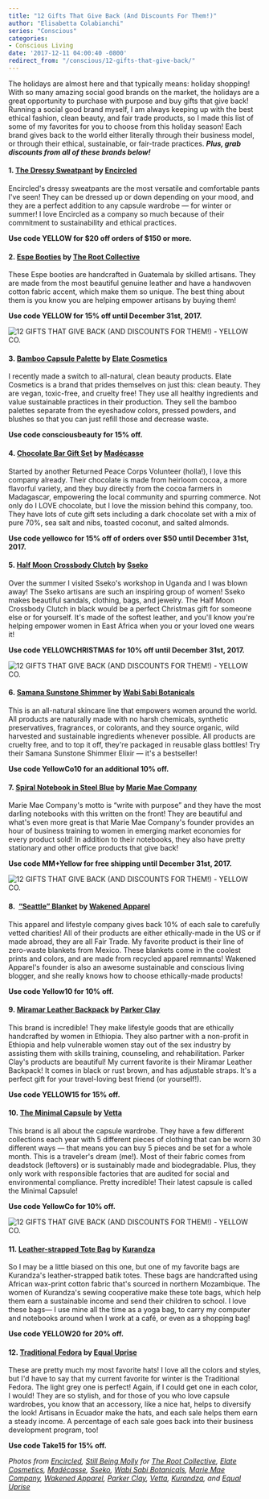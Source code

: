 ```yaml
---
title: "12 Gifts That Give Back (And Discounts For Them!)"
author: "Elisabetta Colabianchi"
series: "Conscious"
categories:
- Conscious Living
date: '2017-12-11 04:00:40 -0800'
redirect_from: "/conscious/12-gifts-that-give-back/"
---
```


The holidays are almost here and that typically means: holiday shopping! With so many amazing social good brands on the market, the holidays are a great opportunity to purchase with purpose and buy gifts that give back! Running a social good brand myself, I am always keeping up with the best ethical fashion, clean beauty, and fair trade products, so I made this list of some of my favorites for you to choose from this holiday season! Each brand gives back to the world either literally through their business model, or through their ethical, sustainable, or fair-trade practices. ***Plus, grab discounts from all of these brands below!***

#### **1. [The Dressy Sweatpant](https://www.encircled.co/collections/our-designs/products/the-dressy-sweatpant) by [Encircled](https://www.encircled.co/)**

Encircled's dressy sweatpants are the most versatile and comfortable pants I've seen! They can be dressed up or down depending on your mood, and they are a perfect addition to any capsule wardrobe — for winter or summer! I love Encircled as a company so much because of their commitment to sustainability and ethical practices.

**Use code YELLOW for $20 off orders of $150 or more.**

#### 2. **[Espe Booties](http://www.therootcollective.com/shop-womens/espe-in-midnight-preorder/) by [The Root Collective](http://www.therootcollective.com/)**

These Espe booties are handcrafted in Guatemala by skilled artisans. They are made from the most beautiful genuine leather and have a handwoven cotton fabric accent, which make them so unique. The best thing about them is you know you are helping empower artisans by buying them!

**Use code YELLOW for 15% off until December 31st, 2017.**

![12 GIFTS THAT GIVE BACK (AND DISCOUNTS FOR THEM!) - YELLOW CO.](https://yellow-blog-images.imgix.net/2017/12/root.jpg)

#### **3. [Bamboo Capsule Palette](https://elatebeauty.com/collections/tools/products/bamboo-capsule-palette) by [Elate Cosmetics](https://elatebeauty.com/)**

I recently made a switch to all-natural, clean beauty products. Elate Cosmetics is a brand that prides themselves on just this: clean beauty. They are vegan, toxic-free, and cruelty free! They use all healthy ingredients and value sustainable practices in their production. They sell the bamboo palettes separate from the eyeshadow colors, pressed powders, and blushes so that you can just refill those and decrease waste.

**Use code consciousbeauty for 15% off.**

#### **4. [Chocolate Bar Gift Set](https://madecasse.com/product/4-bar-gift-set/) by [Madécasse](https://madecasse.com/)**

Started by another Returned Peace Corps Volunteer (holla!), I love this company already. Their chocolate is made from heirloom cocoa, a more flavorful variety, and they buy directly from the cocoa farmers in Madagascar, empowering the local community and spurring commerce. Not only do I LOVE chocolate, but I love the mission behind this company, too. They have lots of cute gift sets including a dark chocolate set with a mix of pure 70%, sea salt and nibs, toasted coconut, and salted almonds.

**Use code yellowco for 15% off of orders over $50 until December 31st, 2017.**

#### **5. [Half Moon Crossbody Clutch](https://ssekodesigns.com/leather-bags/crossbody-bags/half-moon-crossbody-clutch-oiled-black.html?acc=b922ede9c9eb9eabec1c1fecbdecb45d) by [Sseko](https://ssekodesigns.com/)**

Over the summer I visited Sseko's workshop in Uganda and I was blown away! The Sseko artisans are such an inspiring group of women! Sseko makes beautiful sandals, clothing, bags, and jewelry. The Half Moon Crossbody Clutch in black would be a perfect Christmas gift for someone else or for yourself. It's made of the softest leather, and you'll know you're helping empower women in East Africa when you or your loved one wears it!

**Use code YELLOWCHRISTMAS for 10% off until December 31st, 2017.**

![12 GIFTS THAT GIVE BACK (AND DISCOUNTS FOR THEM!) - YELLOW CO.](https://yellow-blog-images.imgix.net/2017/12/sseko.jpg)

#### **6. [Samana Sunstone Shimmer](https://wabisabibotanicals.com/products/samana-sunstone-shimmer-elixir) by [Wabi Sabi Botanicals](https://wabisabibotanicals.com/)**

This is an all-natural skincare line that empowers women around the world. All products are naturally made with no harsh chemicals, synthetic preservatives, fragrances, or colorants, and they source organic, wild harvested and sustainable ingredients whenever possible. All products are cruelty free, and to top it off, they're packaged in reusable glass bottles! Try their Samana Sunstone Shimmer Elixir — it's a bestseller!

**Use code YellowCo10 for an additional 10% off.**

#### **7. [Spiral Notebook in Steel Blue](http://www.mariemae.com/shop/the-good-office-collection-spiral-notebook-steel-blue) by [Marie Mae Company](http://www.mariemae.com/)**

Marie Mae Company's motto is “write with purpose” and they have the most darling notebooks with this written on the front! They are beautiful and what's even more great is that Marie Mae Company's founder provides an hour of business training to women in emerging market economies for every product sold! In addition to their notebooks, they also have pretty stationary and other office products that give back!

**Use code MM+Yellow for free shipping until December 31st, 2017.**

![12 GIFTS THAT GIVE BACK (AND DISCOUNTS FOR THEM!) - YELLOW CO.](https://yellow-blog-images.imgix.net/2017/12/marie.jpg)

#### 8.  **[“Seattle” Blanket](https://www.wakenedapparel.org/collections/blankets/products/the-seattle-blanket) by [Wakened Apparel](https://www.wakenedapparel.org/)**

This apparel and lifestyle company gives back 10% of each sale to carefully vetted charities! All of their products are either ethically-made in the US or if made abroad, they are all Fair Trade. My favorite product is their line of zero-waste blankets from Mexico. These blankets come in the coolest prints and colors, and are made from recycled apparel remnants! Wakened Apparel's founder is also an awesome sustainable and conscious living blogger, and she really knows how to choose ethically-made products!

**Use code Yellow10 for 10% off.**

#### **9. [Miramar Leather Backpack](https://www.parkerclay.com/collections/womens/products/miramar-leather-backpack?variant=34762912774) by [Parker Clay](https://www.parkerclay.com/)**

This brand is incredible! They make lifestyle goods that are ethically handcrafted by women in Ethiopia. They also partner with a non-profit in Ethiopia and help vulnerable women stay out of the sex industry by assisting them with skills training, counseling, and rehabilitation. Parker Clay's products are beautiful! My current favorite is their Miramar Leather Backpack! It comes in black or rust brown, and has adjustable straps. It's a perfect gift for your travel-loving best friend (or yourself!).

**Use code YELLOW15 for 15% off.**

#### **10. [The Minimal Capsule](https://www.vettacapsule.com/collections/the-minimal-capsule) by [Vetta](https://www.vettacapsule.com/)**

This brand is all about the capsule wardrobe. They have a few different collections each year with 5 different pieces of clothing that can be worn 30 different ways — that means you can buy 5 pieces and be set for a whole month. This is a traveler's dream (me!). Most of their fabric comes from deadstock (leftovers) or is sustainably made and biodegradable. Plus, they only work with responsible factories that are audited for social and environmental compliance. Pretty incredible! Their latest capsule is called the Minimal Capsule!

**Use code YellowCo for 10% off.**

![12 GIFTS THAT GIVE BACK (AND DISCOUNTS FOR THEM!) - YELLOW CO.](https://yellow-blog-images.imgix.net/2017/12/vetta.jpg)

#### **11. [Leather-strapped Tote Bag](https://www.kurandza.org/bags/1p2zyg47k4i54sc8w25p9vgewg1855) by [Kurandza](https://www.kurandza.org/)**

So I may be a little biased on this one, but one of my favorite bags are Kurandza's leather-strapped batik totes. These bags are handcrafted using African wax-print cotton fabric that's sourced in northern Mozambique. The women of Kurandza's sewing cooperative make these tote bags, which help them earn a sustainable income and send their children to school. I love these bags— I use mine all the time as a yoga bag, to carry my computer and notebooks around when I work at a café, or even as a shopping bag!

**Use code YELLOW20 for 20% off.**

#### **12. [Traditional Fedora](https://equaluprise.com/products/traditional-fedora-light-grey?variant=28867395537) by [Equal Uprise](https://equaluprise.com/)**

These are pretty much my most favorite hats! I love all the colors and styles, but I'd have to say that my current favorite for winter is the Traditional Fedora. The light grey one is perfect! Again, if I could get one in each color, I would! They are so stylish, and for those of you who love capsule wardrobes, you know that an accessory, like a nice hat, helps to diversify the look! Artisans in Ecuador make the hats, and each sale helps them earn a steady income. A percentage of each sale goes back into their business development program, too!

**Use code Take15 for 15% off.**

_Photos from [Encircled](https://www.encircled.co/), [Still Being Molly](https://www.stillbeingmolly.com/) for [The Root Collective](http://www.therootcollective.com/), [Elate Cosmetics](https://elatebeauty.com/), [Madécasse](https://madecasse.com/), [Sseko](https://ssekodesigns.com/), [Wabi Sabi Botanicals](https://wabisabibotanicals.com/), [Marie Mae Company](http://www.mariemae.com/), [Wakened Apparel](https://www.wakenedapparel.org/), [Parker Clay](https://www.parkerclay.com/), [Vetta](https://www.vettacapsule.com/), [Kurandza](https://www.kurandza.org/), and [Equal Uprise](https://equaluprise.com/)_
